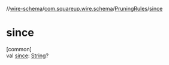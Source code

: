 //[wire-schema](../../../index.md)/[com.squareup.wire.schema](../index.md)/[PruningRules](index.md)/[since](since.md)

# since

[common]\
val [since](since.md): [String](https://kotlinlang.org/api/latest/jvm/stdlib/kotlin/-string/index.html)?
